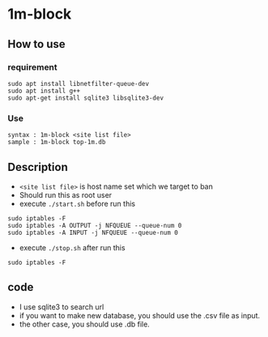 # 1m-block

## How to use
### requirement
```
sudo apt install libnetfilter-queue-dev
sudo apt install g++
sudo apt-get install sqlite3 libsqlite3-dev
```

### Use
```shell
syntax : 1m-block <site list file>
sample : 1m-block top-1m.db
```

## Description
* `<site list file>` is host name set which we target to ban
* Should run this as root user
* execute `./start.sh` before run this
```shell
sudo iptables -F
sudo iptables -A OUTPUT -j NFQUEUE --queue-num 0
sudo iptables -A INPUT -j NFQUEUE --queue-num 0
```
* execute `./stop.sh` after run this
```shell
sudo iptables -F
```

## code
* I use sqlite3 to search url
* if you want to make new database, you should use the .csv file as input.
* the other case, you should use .db file.

